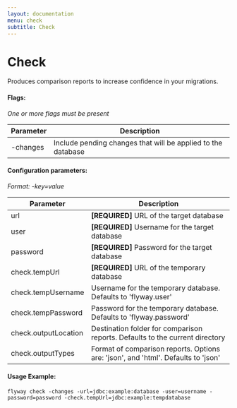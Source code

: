 ```yaml
---
layout: documentation
menu: check
subtitle: Check
---
```

# Check

Produces comparison reports to increase confidence in your migrations.

#### Flags:
_One or more flags must be present_

| Parameter                    | Description 
| ---------------------------- | --------------------------------------------------------------
|    -changes                  |  Include pending changes that will be applied to the database 

#### Configuration parameters:
 _Format: -key=value_

| Parameter                    | Description 
| ---------------------------- | ----------------------------------------------------------- 
|    url                       | **[REQUIRED]** URL of the target database 
|    user                      | **[REQUIRED]** Username for the target database 
|    password                  | **[REQUIRED]** Password for the target database 
|    check.tempUrl             | **[REQUIRED]** URL of the temporary database 
|    check.tempUsername        | Username for the temporary database. Defaults to 'flyway.user'
|    check.tempPassword        | Password for the temporary database. Defaults to 'flyway.password'
|    check.outputLocation      | Destination folder for comparison reports. Defaults to the current directory
|    check.outputTypes         | Format of comparison reports. Options are: 'json', and 'html'. Defaults to 'json'

#### Usage Example:
```
flyway check -changes -url=jdbc:example:database -user=username -password=password -check.tempUrl=jdbc:example:tempdatabase
```
